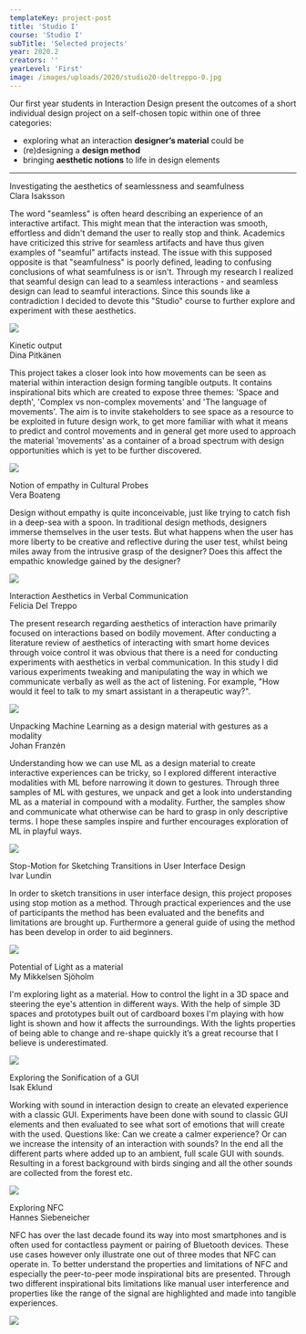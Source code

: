```yaml
---
templateKey: project-post
title: 'Studio I'
course: 'Studio I'
subTitle: 'Selected projects'
year: 2020.2
creators: ''
yearLevel: 'First'
image: /images/uploads/2020/studio20-deltreppo-0.jpg
---
```


Our first year students in Interaction Design present the outcomes of a short individual design project on a self-chosen topic within one of three categories:

 - exploring what an interaction **designer’s material** could be
 - (re)designing a **design method**
 - bringing **aesthetic notions** to life in design elements

---

<div class="section is-size-6">
<div class="title">Investigating the aesthetics of seamlessness and seamfulness</div>
<div class="subtitle is-uppercase">Clara Isaksson</div>

The word "seamless" is often heard describing an experience of an interactive artifact. This might mean that the interaction was smooth, effortless and didn't demand the user to really stop and think. Academics have criticized this strive for seamless artifacts and have thus given examples of "seamful" artifacts instead. The issue with this supposed opposite is that "seamfulness" is poorly defined, leading to confusing conclusions of what seamfulness is or isn't. Through my research I realized that seamful design can lead to a seamless interactions - and seamless design can lead to seamful interactions. Since this sounds like a contradiction I decided to devote this "Studio" course to further explore and experiment with these aesthetics.

![](/images/uploads/2020/studio20-isaksson-0.png)
</div>

<div class="section is-size-6">
<div class="title">Kinetic output</div>
<div class="subtitle is-uppercase">Dina Pitkänen</div>

This project takes a closer look into how movements can be seen as material within interaction design forming tangible outputs. It contains inspirational bits which are created to expose three themes: 'Space and depth', 'Complex vs non-complex movements' and 'The language of movements'. The aim is to invite stakeholders to see space as a resource to be exploited in future design work, to get more familiar with what it means to predict and control movements and in general get more used to approach the material 'movements' as a container of a broad spectrum with design opportunities which is yet to be further discovered.

![](/images/uploads/2020/studio20-pitkanen-0.jpg)
</div>

<div class="section is-size-6">
<div class="title">Notion of empathy in Cultural Probes</div>
<div class="subtitle is-uppercase">Vera Boateng</div>

Design without empathy is quite inconceivable, just like trying to catch fish in a deep-sea with a spoon. In traditional design methods, designers immerse themselves in the user tests. But what happens when the user has more liberty to be creative and reflective during the user test, whilst being miles away from the intrusive grasp of the designer? Does this affect the empathic knowledge gained by the designer?

![](/images/uploads/2020/studio20-boateng-0.jpg)

</div>

<div class="section is-size-6">
<div class="title">Interaction Aesthetics in Verbal Communication</div>
<div class="subtitle is-uppercase">Felicia Del Treppo</div>

The present research regarding aesthetics of interaction have primarily focused on interactions based on bodily movement. After conducting a literature review of aesthetics of interacting with smart home devices through voice control it was obvious that there is a need for conducting experiments with aesthetics in verbal communication. In this study I did various experiments tweaking and manipulating the way in which we communicate verbally as well as the act of listening. For example, "How would it feel to talk to my smart assistant in a therapeutic way?".

![](/images/uploads/2020/studio20-deltreppo-0.jpg)

</div>

<div class="section is-size-6">
<div class="title">Unpacking Machine Learning as a design material with gestures as a modality</div>
<div class="subtitle is-uppercase">Johan Franzén</div>

Understanding how we can use ML as a design material to create interactive experiences can be tricky, so I explored different interactive modalities with ML before narrowing it down to gestures. Through three samples of ML with gestures, we unpack and get a look into understanding ML as a material in compound with a modality. Further, the samples show and communicate what otherwise can be hard to grasp in only descriptive terms. I hope these samples inspire and further encourages exploration of ML in playful ways.

![](/images/uploads/2020/studio20-franzen-0.jpg)
</div>


<div class="section is-size-6">
<div class="title">Stop-Motion for Sketching Transitions in User Interface Design</div>
<div class="subtitle is-uppercase">Ivar Lundin</div>

In order to sketch transitions in user interface design, this project proposes using stop motion as a method. Through practical experiences and the use of participants the method has been evaluated and the benefits and limitations are brought up. Furthermore a general guide of using the method has been develop in order to aid beginners.

![](/images/uploads/2020/studio20-lundin-0.jpg)
</div>

<div class="section is-size-6">
<div class="title">Potential of Light as a material</div>
<div class="subtitle is-uppercase">My Mikkelsen Sjöholm</div>

I'm exploring light as a material. How to control the light in a 3D space and steering the eye's attention in different ways. With the help of simple 3D spaces and prototypes built out of cardboard boxes I'm playing with how light is shown and how it affects the surroundings. With the lights properties of being able to change and re-shape quickly it’s a great recourse that I believe is underestimated. 

![](/images/uploads/2020/studio20-mikkelsensjoholm-0.png)
</div>

<div class="section is-size-6">
<div class="title">Exploring the Sonification of a GUI</div>
<div class="subtitle is-uppercase">Isak Eklund</div>

Working with sound in interaction design to create an elevated experience with a classic GUI. Experiments have been done with sound to classic GUI elements and then evaluated to see what sort of emotions that will create with the used. Questions like: Can we create a calmer experience? Or can we increase the intensity of an interaction with sounds? In the end all the different parts where added up to an ambient, full scale GUI with sounds. Resulting in a forest background with birds singing and all the other sounds are collected from the forest etc.

![](/images/uploads/2020/studio20-eklund-0.jpg)
</div>

<div class="section is-size-6">
<div class="title">Exploring NFC</div>
<div class="subtitle is-uppercase">Hannes Siebeneicher</div>

NFC has over the last decade found its way into most smartphones and is often used for contactless payment or pairing of Bluetooth devices. These use cases however only illustrate one out of three modes that NFC can operate in. To better understand the properties and limitations of NFC and especially the peer-to-peer mode inspirational bits are presented. Through two different inspirational bits limitations like manual user interference and properties like the range of the signal are highlighted and made into tangible experiences.

![](/images/uploads/2020/studio20-siebeneicher-0.jpg)
</div>